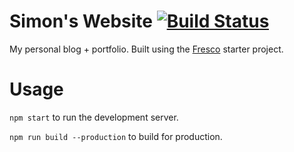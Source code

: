 # Simon's Website [![Build Status](https://travis-ci.org/Simie/simonmoles.com.svg?branch=master)](https://travis-ci.org/Simie/simonmoles.com)

My personal blog + portfolio. Built using the [Fresco](https://github.com/ixkaito/frasco) starter project.

# Usage

`npm start` to run the development server.

`npm run build --production` to build for production.